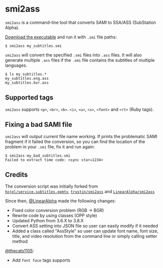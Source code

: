 # smi2ass

`smi2ass` is a command-line tool that converts SAMI to SSA/ASS (SubStation Alpha).

[Download the executable](https://github.com/thecats1105/smi2ass/releases) and run it with `.smi` file paths:

```
$ smi2ass my_subtitles.smi
```

`smi2ass` will convert the specified `.smi` files into `.ass` files. It will also generate multiple `.ass` files
if the `.smi` file contains the subtitles of multiple languages.

```
$ ls my_subtitles.*
my_subtitles.eng.ass
my_subtitles.kor.ass
```

## Supported tags

`smi2ass` supports `<p>`, `<br>`, `<b>`. `<i>`, `<u>`, `<s>`, `<font>` and `<rt>` (Ruby tags).

## Fixing a bad SAMI file

`smi2ass` will output current file name working. If prints the problematic SAMI fragment if it failed the conversion,
so you can find the location of the problem in your `.smi` file, fix it and run again:

```
$ smi2ass my_bad_subtitles.smi
Failed to extract time code: <sync star=1234>
```

## Credits

The conversion script was initially forked from [`hojel/service.subtitles.gomtv`](https://github.com/hojel/service.subtitles.gomtv), [`trustin/smi2ass`](https://github.com/trustin/smi2ass) and [`LinearAlpha/smi2ass`](https://github.com/LinearAlpha/smi2ass)

Since then, [@LinearAlpha](https://github.com/LinearAlpha) made the following changes:
- Fixed color conversion problem (RGB -> BGR)
- Rewrite code by using classes (OPP style)
- Updated Python from 3.6.X to 3.8.X
- Convert ASS setting into JSON file so user can easily modify if it needed
- Added a class called "AssStyle" so user can update font name, font size, title, and video resolution from the command line or simply calling setter method

[@thecats1105](https://github.com/thecats1105):
- Add `font face` tags supports
